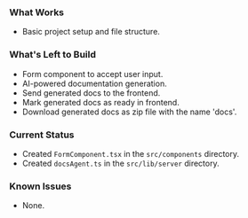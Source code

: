 ### What Works
- Basic project setup and file structure.

### What's Left to Build
- Form component to accept user input.
- AI-powered documentation generation.
- Send generated docs to the frontend.
- Mark generated docs as ready in frontend.
- Download generated docs as zip file with the name 'docs'.

### Current Status
- Created `FormComponent.tsx` in the `src/components` directory.
- Created `docsAgent.ts` in the `src/lib/server` directory.

### Known Issues
- None.
